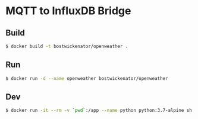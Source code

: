 # MQTT to InfluxDB Bridge

## Build

```sh
$ docker build -t bostwickenator/openweather .
```


## Run

```sh
$ docker run -d --name openweather bostwickenator/openweather
```


## Dev

```sh
$ docker run -it --rm -v `pwd`:/app --name python python:3.7-alpine sh
```
